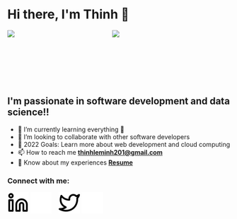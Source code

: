 # Hi there, I'm Thinh 👋

<img align="left" width="47%" src="https://github-readme-stats.vercel.app/api?username=ThinhLe881&show_icons=true&theme=radical" />
<img align="left" width="47%" src="https://github-readme-stats.vercel.app/api/top-langs/?username=ThinhLe881&layout=compact" />

<br/><br/><br/><br/><br/><br/><br/>

## I'm passionate in software development and data science!!

- 🌱 I’m currently learning everything 🤣
- 👯 I’m looking to collaborate with other software developers
- 🥅 2022 Goals: Learn more about web development and cloud computing
- 📫 How to reach me **thinhleminh201@gmail.com**
- 📄 Know about my experiences **[Resume](https://drive.google.com/file/d/1Y3MgFCz6nOeWuqXlWm-U1yRVx3JNJ2Nf/view?usp=sharing)**

### Connect with me:

[![website](./images/linkedin-light.svg)](https://linkedin.com/in/thinhle201#gh-light-mode-only)
[![website](./images/linkedin-dark.svg)](https://linkedin.com/in/thinhle201#gh-dark-mode-only)
&nbsp;&nbsp;
[![website](./images/twitter-light.svg)](https://twitter.com/thinhle201#gh-light-mode-only)
[![website](./images/twitter-dark.svg)](https://twitter.com/thinhle201#gh-dark-mode-only)
